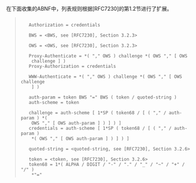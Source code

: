 在下面收集的ABNF中，列表规则根据[RFC7230]的第1.2节进行了扩展。

> ```
>
>    Authorization = credentials
>
>    BWS = <BWS, see [RFC7230], Section 3.2.3>
>
>    OWS = <OWS, see [RFC7230], Section 3.2.3>
>
>    Proxy-Authenticate = *( "," OWS ) challenge *( OWS "," [ OWS
>     challenge ] )
>    Proxy-Authorization = credentials
>
>    WWW-Authenticate = *( "," OWS ) challenge *( OWS "," [ OWS challenge
>     ] )
>
>    auth-param = token BWS "=" BWS ( token / quoted-string )
>    auth-scheme = token
>
>    challenge = auth-scheme [ 1*SP ( token68 / [ ( "," / auth-param ) *(
>     OWS "," [ OWS auth-param ] ) ] ) ]
>    credentials = auth-scheme [ 1*SP ( token68 / [ ( "," / auth-param )
>     *( OWS "," [ OWS auth-param ] ) ] ) ]
>
>    quoted-string = <quoted-string, see [RFC7230], Section 3.2.6>
>
>    token = <token, see [RFC7230], Section 3.2.6>
>    token68 = 1*( ALPHA / DIGIT / "-" / "." / "_" / "~" / "+" / "/" )
>     *"="
>
> ```
>
> 